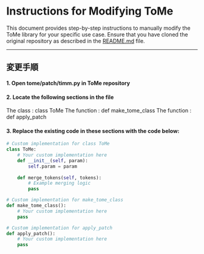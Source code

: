 # Instructions for Modifying ToMe

This document provides step-by-step instructions to manually modify the ToMe library for your specific use case.
Ensure that you have cloned the original repository as described in the [README.md](./README.md) file.

---

## 変更手順
#### 1. Open tome/patch/timm.py in ToMe repository
#### 2. Locate the following sections in the file
The class : class ToMe
The function : def make_tome_class
The function : def apply_patch
#### 3. Replace the existing code in these sections with the code below:

```python
# Custom implementation for class ToMe
class ToMe:
    # Your custom implementation here
    def __init__(self, param):
        self.param = param
    
    def merge_tokens(self, tokens):
        # Example merging logic
        pass

# Custom implementation for make_tome_class
def make_tome_class():
    # Your custom implementation here
    pass

# Custom implementation for apply_patch
def apply_patch():
    # Your custom implementation here
    pass
```
